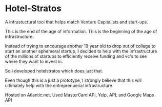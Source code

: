 # Hotel-Stratos
A infrastuctural tool that helps match Venture Capitalists and start-ups.

This is the end of the age of information.
This is the beginning of the age of infrastructure.

Instead of trying to encourage another 19 year old to drop out of college to start an another ephemeral startup,
I decided to help with the infrastructure of the millions of startups to efficiently receive funding and vc's to see where they want to invest in.

So I developed hotelstratos which does just that.

Even though this is a just a prototype, I strongly believe that this will ultimately help with the entreprenuerial infrastructure.

Hosted on Atlantic.net. Used MasterCard API, Yelp, API, and Google Maps API
